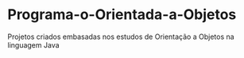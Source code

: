 # Programa-o-Orientada-a-Objetos
Projetos criados embasadas nos estudos de Orientação a Objetos na linguagem Java
